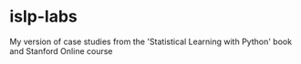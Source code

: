 # islp-labs
My version of case studies from the 'Statistical Learning with Python' book and Stanford Online course
